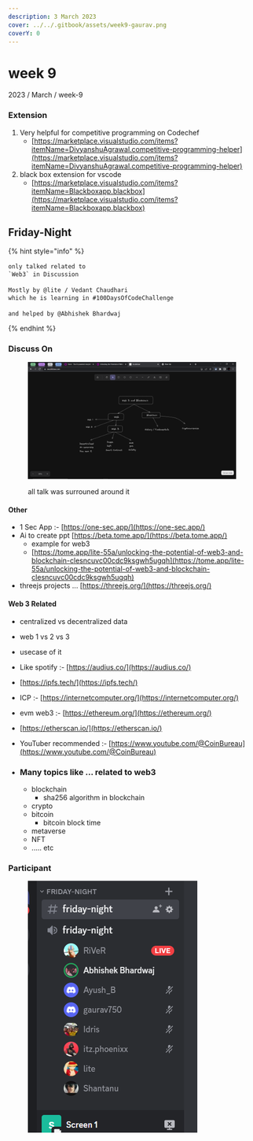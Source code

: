 ```yaml
---
description: 3 March 2023
cover: ../../.gitbook/assets/week9-gaurav.png
coverY: 0
---
```


# week 9

2023 / March / week-9

### Extension

1.  Very helpful for competitive programming on Codechef
    - [https://marketplace.visualstudio.com/items?itemName=DivyanshuAgrawal.competitive-programming-helper](https://marketplace.visualstudio.com/items?itemName=DivyanshuAgrawal.competitive-programming-helper)
2.  black box extension for vscode
    - [https://marketplace.visualstudio.com/items?itemName=Blackboxapp.blackbox](https://marketplace.visualstudio.com/items?itemName=Blackboxapp.blackbox)

## Friday-Night

{% hint style="info" %}
```
only talked related to
`Web3` in Discussion

Mostly by @lite / Vedant Chaudhari
which he is learning in #100DaysOfCodeChallenge

and helped by @Abhishek Bhardwaj
```
{% endhint %}

### Discuss On

<figure><img src="../../.gitbook/assets/week9-web3-tree.png" alt=""><figcaption><p>all talk was surrouned around it</p></figcaption></figure>

#### Other

* 1 Sec App :- [https://one-sec.app/](https://one-sec.app/)
* Ai to create ppt [https://beta.tome.app/](https://beta.tome.app/)
  * example for web3
  * [https://tome.app/lite-55a/unlocking-the-potential-of-web3-and-blockchain-clesncuvc00cdc9ksgwh5ugqh](https://tome.app/lite-55a/unlocking-the-potential-of-web3-and-blockchain-clesncuvc00cdc9ksgwh5ugqh)
* threejs projects ... [https://threejs.org/](https://threejs.org/)

#### Web 3 Related

* centralized vs decentralized data
* web 1 vs 2 vs 3
* usecase of it
* Like spotify :- [https://audius.co/](https://audius.co/)
* [https://ipfs.tech/](https://ipfs.tech/)
* ICP :- [https://internetcomputer.org/](https://internetcomputer.org/)
* evm web3 :- [https://ethereum.org/](https://ethereum.org/)
* [https://etherscan.io/](https://etherscan.io/)
* YouTuber recommended :- [https://www.youtube.com/@CoinBureau](https://www.youtube.com/@CoinBureau)
*   ### Many topics like ... related to web3

    * blockchain
      * sha256 algorithm in blockchain
    * crypto
    * bitcoin
      * bitcoin block time
    * metaverse
    * NFT
    * ..... etc





### Participant

<figure><img src="../../.gitbook/assets/web3-week9.png" alt=""><figcaption></figcaption></figure>
